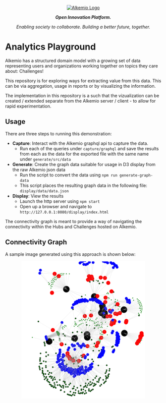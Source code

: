 
<p align="center">
  <a href="http://alkemio.foundation/" target="blank"><img src="https://alkemio.foundation/uploads/logos/alkemio-logo.svg" width="400" alt="Alkemio Logo" /></a>
</p>
<p align="center"><i><b>Open Innovation Platform.</b></i></p>
<p align="center"><i>Enabling society to collaborate. Building a better future, together.</i></p>

<p></p>

# Analytics Playground
Alkemio has a structured domain model with a growing set of data representing users and organizations working together on topics they care about: Challenges!

This repository is for exploring ways for extracting value from this data. This can be via aggregation, usage in reports or by visualizing the information.

The implementation in this repository is a such that the vizualization can be created / extended separate from the Alkemio server / client - to allow for rapid experimentation.

## Usage
There are three steps to running this demonstration:
* **Capture**: Interact with the Alkemio graphql api to capture the data.
  * Run each of the queries under `capture/graphql` and save the results from each as the data for the exported file with the same name under `generate/src/data`
* **Generate**: Create the graph data suitable for usage in D3 display from the raw Alkemio json data
  * Run the script to convert the data using `npm run generate-graph-data`
  * This script places the resulting graph data in the following file: `display/data/data.json`
* **Display**: View the results
  * Launch the http server using `npm start`
  * Open up a browser and navigate to `http://127.0.0.1:8080/display/index.html`

The connectivity graph is meant to provide a way of navigating the connectivity within the Hubs and Challenges hosted on Alkemio.

## Connectivity Graph
A sample image generated using this approach is shown below:
<p align="center">
  <img src="./docs/images/vizualization.png" width="400" alt="Visual example" /></a>
</p>




